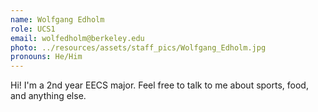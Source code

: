 ```yaml
---
name: Wolfgang Edholm
role: UCS1
email: wolfedholm@berkeley.edu
photo: ../resources/assets/staff_pics/Wolfgang_Edholm.jpg
pronouns: He/Him
---
```

Hi! I'm a 2nd year EECS major. Feel free to talk to me about sports, food, and anything else.